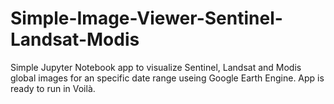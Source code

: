 # Simple-Image-Viewer-Sentinel-Landsat-Modis
Simple Jupyter Notebook app to visualize Sentinel, Landsat and Modis global images for an specific date range useing Google Earth Engine. App is ready to run in Voilà.
